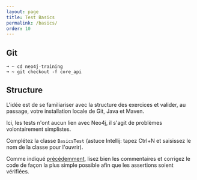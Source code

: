 ```yaml
---
layout: page
title: Test Basics
permalink: /basics/
order: 10
---
```


## Git

```shell
➜ ~ cd neo4j-training
➜ ~ git checkout -f core_api
```

## Structure

L'idée est de se familiariser avec la structure des exercices et
valider, au passage, votre installation locale de Git, Java et Maven.

Ici, les tests n'ont aucun lien avec Neo4j, il s'agit de problèmes 
volontairement simplistes.

Complétez la classe `BasicsTest` 
(astuce Intellij: tapez Ctrl+N et saisissez le nom de la classe pour l'ouvrir).

Comme indiqué [précédemment](../), lisez bien les commentaires
et corrigez le code de façon la plus simple possible afin que les assertions soient vérifiées.
